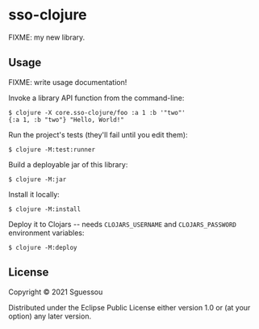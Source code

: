 # sso-clojure

FIXME: my new library.

## Usage

FIXME: write usage documentation!

Invoke a library API function from the command-line:

    $ clojure -X core.sso-clojure/foo :a 1 :b '"two"'
    {:a 1, :b "two"} "Hello, World!"

Run the project's tests (they'll fail until you edit them):

    $ clojure -M:test:runner

Build a deployable jar of this library:

    $ clojure -M:jar

Install it locally:

    $ clojure -M:install

Deploy it to Clojars -- needs `CLOJARS_USERNAME` and `CLOJARS_PASSWORD` environment variables:

    $ clojure -M:deploy

## License

Copyright © 2021 Sguessou

Distributed under the Eclipse Public License either version 1.0 or (at
your option) any later version.
